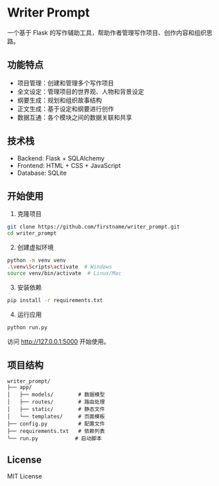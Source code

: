 # Writer Prompt

一个基于 Flask 的写作辅助工具，帮助作者管理写作项目、创作内容和组织思路。

## 功能特点

- 项目管理：创建和管理多个写作项目
- 全文设定：管理项目的世界观、人物和背景设定
- 纲要生成：规划和组织故事结构
- 正文生成：基于设定和纲要进行创作
- 数据互通：各个模块之间的数据关联和共享

## 技术栈

- Backend: Flask + SQLAlchemy
- Frontend: HTML + CSS + JavaScript
- Database: SQLite

## 开始使用

1. 克隆项目
```bash
git clone https://github.com/firstname/writer_prompt.git
cd writer_prompt
```

2. 创建虚拟环境
```bash
python -m venv venv
.\venv\Scripts\activate  # Windows
source venv/bin/activate  # Linux/Mac
```

3. 安装依赖
```bash
pip install -r requirements.txt
```

4. 运行应用
```bash
python run.py
```

访问 http://127.0.0.1:5000 开始使用。

## 项目结构

```
writer_prompt/
├── app/
│   ├── models/        # 数据模型
│   ├── routes/        # 路由处理
│   ├── static/        # 静态文件
│   └── templates/     # 页面模板
├── config.py          # 配置文件
├── requirements.txt   # 依赖列表
└── run.py            # 启动脚本
```

## License

MIT License